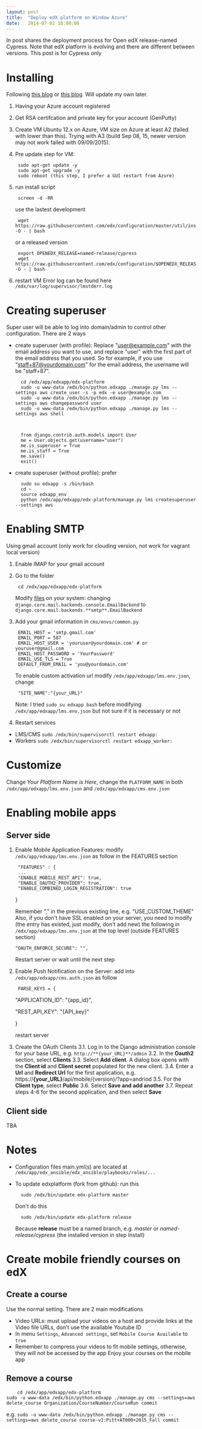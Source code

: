 ```yaml
---
layout: post
title:  "Deploy edX platform on Window Azure"
date:   2014-07-02 10:00:00
---
```


In post shares the deployment process for Open edX release-named Cypress.
Note that edX platform is evolving and there are different between versions. This post is for Cypress only

# Installing
Following [this blog](https://jonsan21.wordpress.com/2015/04/24/installing-open-edx-on-microsoft-azure-2/) or [this blog](http://timsneath.com/installing-open-edx-on-microsoft-azure/). Will update my own later.

1. Having your Azure account registered
2. Get RSA certifcation and private key for your account (GenPutty)
3. Create VM Ubuntu 12.x on Azure, VM size on Azure at least A2 (failed with lower than this). Trying with A3 (build Sep 08, 15, newer version may not work failed with 09/09/2015).
4. Pre update step for VM:
        
        sudo apt-get update -y
        sudo apt-get upgrade -y
        sudo reboot (this step, I prefer a GUI restart from Azure)
        
5. run install script
        
        screen -d -RR
        
    use the lastest development
        
        wget https://raw.githubusercontent.com/edx/configuration/master/util/install/sandbox.sh -O - | bash
        
    or a released version
        
        export OPENEDX_RELEASE=named-release/cypress
        wget https://raw.githubusercontent.com/edx/configuration/$OPENEDX_RELEASE/util/install/sandbox.sh -O - | bash
        
6. restart VM
Error log can be found here `/edx/var/log/supervisor/lmstderr.log`

# Creating superuser
Super user will be able to log into domain/admin to control other configuration. There are 2 ways
* create superuser (with profile): Replace "user@example.com" with the email address you want to use, and replace "user" with the first part of the email address that you used. So for example, if you use "staff+87@yourdomain.com" for the email address, the username will be "staff+87".
        
        cd /edx/app/edxapp/edx-platform
        sudo -u www-data /edx/bin/python.edxapp ./manage.py lms --settings aws create_user -s -p edx -e user@example.com
        sudo -u www-data /edx/bin/python.edxapp ./manage.py lms --settings aws changepassword user
        sudo -u www-data /edx/bin/python.edxapp ./manage.py lms --settings aws shell
        
     
        
        from django.contrib.auth.models import User
        me = User.objects.get(username="user")
        me.is_superuser = True
        me.is_staff = True
        me.save()
        exit()
        
* create superuser (without profile): prefer
        
        sudo su edxapp -s /bin/bash
        cd ~
        source edxapp_env
        python /edx/app/edxapp/edx-platform/manage.py lms createsuperuser --settings aws
        
# Enabling SMTP
Using gmail account (only work for clouding version, not work for vagrant local version)

1. Enable IMAP for your gmail account
2. Go to the folder 
        
        cd /edx/app/edxapp/edx-platform
        
    Modify [files](https://github.com/edx/edx-platform/search?q=django.core.mail.backends.console.EmailBackend&type=Code) on your system: changing `django.core.mail.backends.console.EmailBackend` to `django.core.mail.backends.**smtp**.EmailBackend`
3. Add your gmail information in `cms/envs/common.py`
        
        EMAIL_HOST = 'smtp.gmail.com' 
        EMAIL_PORT = 587 
        EMAIL_HOST_USER = 'youruser@yourdomain.com' # or youruser@gmail.com 
        EMAIL_HOST_PASSWORD = 'YourPassword' 
        EMAIL_USE_TLS = True 
        DEFAULT_FROM_EMAIL = 'you@yourdomain.com'
        
    To enable custom activation url modify `/edx/app/edxapp/lms.env.json`, change
        
        "SITE_NAME":"{your_URL}"
        
    Note: I tried `sudo su edxapp bash` before modifying `/edx/app/edxapp/lms.env.json` but not sure if it is necessary or not
        
4. Restart services

* LMS/CMS `sudo /edx/bin/supervisorctl restart edxapp:`
* Workers `sudo /edx/bin/supervisorctl restart edxapp_worker:`

# Customize
Change *Your Platform Name is Here*, change the `PLATFORM_NAME` in both `/edx/app/edxapp/lms.env.json` and `/edx/app/edxapp/cms.env.json`

# Enabling mobile apps
## Server side
1. Enable Mobile Application Features: modify `/edx/app/edxapp/lms.env.json` as follow in the FEATURES section
        
        "FEATURES" : {
		...
		"ENABLE_MOBILE_REST_API": true,
		"ENABLE_OAUTH2_PROVIDER": true,
		"ENABLE_COMBINED_LOGIN_REGISTRATION": true
	}
	
    Remember "," in the previous existing line, e.g. "USE_CUSTOM_THEME"
    Also, if you don't have SSL enabled on your server, you need to modify (the entry has existed, just modify, don't add new) the following in `/edx/app/edxapp/lms.env.json` at the top level (outside FEATURES section)
        
	`"OAUTH_ENFORCE_SECURE": "",`
	
    Restart server or wait until the next step
2. Enable Push Notification on the Server: add into `/edx/app/edxapp/cms.auth.json` as follow 
	
        PARSE_KEYS = {

	  "APPLICATION_ID": "{app_id}",

	  "REST_API_KEY": "{API_key}"

	}
	
    restart server
3. Create the OAuth Clients
3.1. Log in to the Django administration console for your base URL, e.g. `http://**{your_URL}**/admin`
3.2. In the **Oauth2** section, select **Clients**
3.3. Select **Add client**. A dialog box opens with the **Client id** and **Client secret** populated for the new client.
3.4. Enter a **Url** and **Redirect Url** for the first application, e.g. https://**{your_URL}**/api/mobile/{version}/?app=andriod
3.5. For the **Client type**, select **Public**
3.6. Select **Save and add another**
3.7. Repeat steps 4-6 for the second application, and then select **Save**
## Client side
TBA
# Notes
* Configuration files main.yml(s) are located at `/edx/app/edx_ansible/edx_ansible/playbooks/roles/...`
* To update edxplatform (fork from github): run this
	
        sudo /edx/bin/update edx-platform master
    Don't do this
	
        sudo /edx/bin/update edx-platform release
    
    Because **release** must be a named branch, e.g. *master* or *named-release/cypress* (the installed version in step Install)

# Create mobile friendly courses on edX
## Create a course
Use the normal setting. There are 2 main modifications
* Video URLs: must upload your videos on a host and provide links at the Video file URLs, don't use the available Youtube ID 
* In menu `Settings`, `Advanced settings`, set `Mobile Course Available` to `true`
* Remember to compress your videos to fit mobile settings, otherwise, they will not be accessed by the app
Enjoy your courses on the mobile app
## Remove a course
        
        cd /edx/app/edxapp/edx-platform
	sudo -u www-data /edx/bin/python.edxapp ./manage.py cms --settings=aws delete_course Organization/CourseNumber/CourseRun commit
	
e.g.
	`sudo -u www-data /edx/bin/python.edxapp ./manage.py cms --settings=aws delete_course course-v1:Pitt+AT000+2015_Fall commit`

